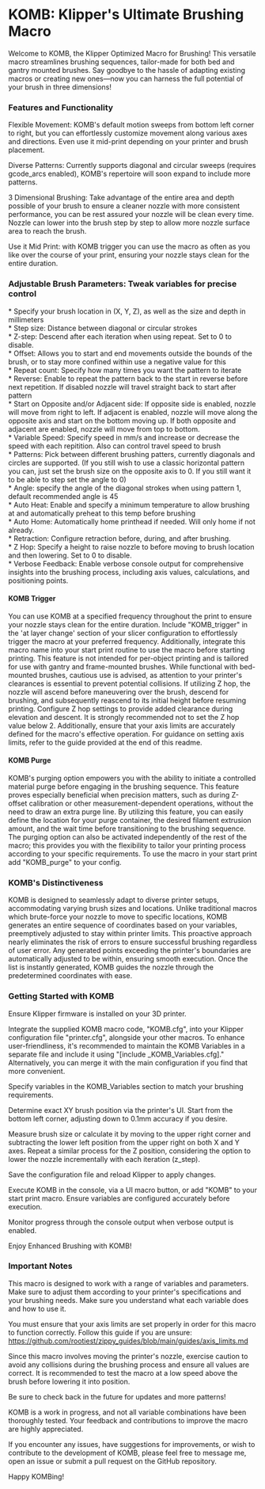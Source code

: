 <head><meta name="google-site-verification" content="YTr2AYTpsxIQk7KIOlVTOfKr11dqkzZP-gOUiyhPU5s" />
<body>
<h1>KOMB: Klipper's Ultimate Brushing Macro</h1>

Welcome to KOMB, the Klipper Optimized Macro for Brushing! This versatile macro streamlines brushing sequences, tailor-made for both bed and gantry mounted brushes. Say goodbye to the hassle of adapting existing macros or creating new ones—now you can harness the full potential of your brush in three dimensions!

<h3>Features and Functionality</h3>

Flexible Movement: KOMB's default motion sweeps from bottom left corner to right, but you can effortlessly customize movement along various axes and directions. Even use it mid-print depending on your printer and brush placement.

Diverse Patterns: Currently supports diagonal and circular sweeps (requires gcode_arcs enabled), KOMB's repertoire will soon expand to include more patterns.

3 Dimensional Brushing: Take advantage of the entire area and depth possible of your brush to ensure a cleaner nozzle with more consistent performance, you can be rest assured your nozzle will be clean every time. Nozzle can lower into the brush step by step to allow more nozzle surface area to reach the brush.

Use it Mid Print: with KOMB trigger you can use the macro as often as you like over the course of your print, ensuring your nozzle stays clean for the entire duration.

<h3>Adjustable Brush Parameters: Tweak variables for precise control</h3>
* Specify your brush location in (X, Y, Z), as well as the size and depth in millimeters <br>
* Step size: Distance between diagonal or circular strokes <br>
* Z-step: Descend after each iteration when using repeat. Set to 0 to disable. <br>
* Offset: Allows you to start and end movements outside the bounds of the brush, or to stay more confined within use a negative value for this <br>
* Repeat count: Specify how many times you want the pattern to iterate <br>
* Reverse: Enable to repeat the pattern back to the start in reverse before next repetition. If disabled nozzle will travel straight back to start after pattern <br>
* Start on Opposite and/or Adjacent side: If opposite side is enabled, nozzle will move from right to left. If adjacent is enabled, nozzle will move along the opposite axis and start on the bottom moving up. If both opposite and adjacent are enabled, nozzle will move from top to bottom. <br>
* Variable Speed: Specify speed in mm/s and increase or decrease the speed with each repitition. Also can control travel speed to brush <br>
* Patterns: Pick between different brushing patters, currently diagonals and circles are supported. (If you still wish to use a classic horizontal pattern you can, just set the brush size on the opposite axis to 0. If you still want it to be able to step set the angle to 0) <br>
* Angle: specify the angle of the diagonal strokes when using pattern 1, default recommended angle is 45 <br>
* Auto Heat: Enable and specify a minimum temperature to allow brushing at and automatically preheat to this temp before brushing <br>
* Auto Home: Automatically home printhead if needed. Will only home if not already. <br>
* Retraction: Configure retraction before, during, and after brushing. <br>
* Z Hop: Specify a height to raise nozzle to before moving to brush location and then lowering. Set to 0 to disable.<br>
* Verbose Feedback: Enable verbose console output for comprehensive insights into the brushing process, including axis values, calculations, and positioning points. <br>

<h4>KOMB Trigger</h4>

You can use KOMB at a specified frequency throughout the print to ensure your nozzle stays clean for the entire duration. Include "KOMB_trigger" in the 'at layer change' section of your slicer configuration to effortlessly trigger the macro at your preferred frequency. Additionally, integrate this macro name into your start print routine to use the macro before starting printing. This feature is not intended for per-object printing and is tailored for use with gantry and frame-mounted brushes. While functional with bed-mounted brushes, cautious use is advised, as attention to your printer's clearances is essential to prevent potential collisions. If utilizing Z hop, the nozzle will ascend before maneuvering over the brush, descend for brushing, and subsequently reascend to its initial height before resuming printing. Configure Z hop settings to provide added clearance during elevation and descent. It is strongly recommended not to set the Z hop value below 2. Additionally, ensure that your axis limits are accurately defined for the macro's effective operation. For guidance on setting axis limits, refer to the guide provided at the end of this readme.

<h4>KOMB Purge</h4>

KOMB's purging option empowers you with the ability to initiate a controlled material purge before engaging in the brushing sequence. This feature proves especially beneficial when precision matters, such as during Z-offset calibration or other measurement-dependent operations, without the need to draw an extra purge line. By utilizing this feature, you can easily define the location for your purge container, the desired filament extrusion amount, and the wait time before transitioning to the brushing sequence. The purging option can also be activated independently of the rest of the macro; this provides you with the flexibility to tailor your printing process according to your specific requirements. To use the macro in your start print add "KOMB_purge" to your config.

<h3>KOMB's Distinctiveness</h3>

KOMB is designed to seamlessly adapt to diverse printer setups, accommodating varying brush sizes and locations. Unlike traditional macros which brute-force your nozzle to move to specific locations, KOMB generates an entire sequence of coordinates based on your variables, preemptively adjusted to stay within printer limits. This proactive approach nearly eliminates the risk of errors to ensure successful brushing regardless of user error. Any generated points exceeding the printer's boundaries are automatically adjusted to be within, ensuring smooth execution. Once the list is instantly generated, KOMB guides the nozzle through the predetermined coordinates with ease.

<h3>Getting Started with KOMB</h3>

Ensure Klipper firmware is installed on your 3D printer.

Integrate the supplied KOMB macro code, "KOMB.cfg", into your Klipper configuration file "printer.cfg", alongside your other macros. To enhance user-friendliness, it's recommended to maintain the KOMB Variables in a separate file and include it using "[include _KOMB_Variables.cfg]." Alternatively, you can merge it with the main configuration if you find that more convenient.

Specify variables in the KOMB_Variables section to match your brushing requirements.

Determine exact XY brush position via the printer's UI. Start from the bottom left corner, adjusting down to 0.1mm accuracy if you desire.

Measure brush size or calculate it by moving to the upper right corner and subtracting the lower left position from the upper right on both X and Y axes.
Repeat a similar process for the Z position, considering the option to lower the nozzle incrementally with each iteration (z_step).

Save the configuration file and reload Klipper to apply changes.

Execute KOMB in the console, via a UI macro button, or add "KOMB" to your start print macro. Ensure variables are configured accurately before execution.

Monitor progress through the console output when verbose output is enabled.

Enjoy Enhanced Brushing with KOMB!

<h3>Important Notes</h3>

This macro is designed to work with a range of variables and parameters. Make sure to adjust them according to your printer's specifications and your brushing needs. Make sure you understand what each variable does and how to use it.

You must ensure that your axis limits are set properly in order for this macro to function correctly. Follow this guide if you are unsure: https://github.com/rootiest/zippy_guides/blob/main/guides/axis_limits.md

Since this macro involves moving the printer's nozzle, exercise caution to avoid any collisions during the brushing process and ensure all values are correct. It is recommended to test the macro at a low speed above the brush before lowering it into position.

Be sure to check back in the future for updates and more patterns!

KOMB is a work in progress, and not all variable combinations have been thoroughly tested. Your feedback and contributions to improve the macro are highly appreciated.

If you encounter any issues, have suggestions for improvements, or wish to contribute to the development of KOMB, please feel free to message me, open an issue or submit a pull request on the GitHub repository. 

Happy KOMBing!
